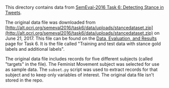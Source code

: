 This directory contains data from [SemEval-2016 Task 6: Detecting Stance in Tweets](http://alt.qcri.org/semeval2016/task6/).

The original data file was downloaded from [http://alt.qcri.org/semeval2016/task6/data/uploads/stancedataset.zip](http://alt.qcri.org/semeval2016/task6/data/uploads/stancedataset.zip) on June 21, 2017. This file can be found on the [Data, Evaluation, and Results](http://alt.qcri.org/semeval2016/task6/index.php?id=data-and-tools) page for Task 6. It is the file called "Training and test data with stance gold labels and additional labels".

The original data file includes records for five different subjects (called "targets" in the file). The Feminist Movement subject was selected for use as sample data. The `subset.py` script was used to extract records for that subject and to keep only variables of interest. The original data file isn't stored in the repo.

